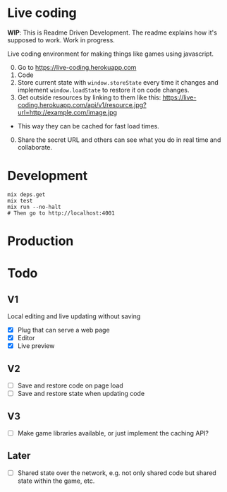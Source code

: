 # Live coding

**WIP**: This is Readme Driven Development. The readme explains how it's supposed to work. Work in progress.

Live coding environment for making things like games using javascript.

0. Go to https://live-coding.herokuapp.com
0. Code
0. Store current state with `window.storeState` every time it changes and implement `window.loadState` to restore it on code changes.
0. Get outside resources by linking to them like this: https://live-coding.herokuapp.com/api/v1/resource.jpg?url=http://example.com/image.jpg
  - This way they can be cached for fast load times.
0. Share the secret URL and others can see what you do in real time and collaborate.

# Development

    mix deps.get
    mix test
    mix run --no-halt
    # Then go to http://localhost:4001

# Production

# Todo

## V1

Local editing and live updating without saving

- [x] Plug that can serve a web page
- [x] Editor
- [x] Live preview

## V2

- [ ] Save and restore code on page load
- [ ] Save and restore state when updating code

## V3

- [ ] Make game libraries available, or just implement the caching API?

## Later

- [ ] Shared state over the network, e.g. not only shared code but shared state within the game, etc.

